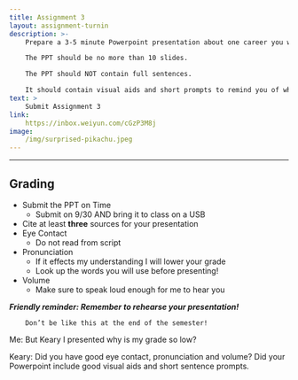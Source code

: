 ```yaml
---
title: Assignment 3
layout: assignment-turnin
description: >-
    Prepare a 3-5 minute Powerpoint presentation about one career you would like to pursue.

    The PPT should be no more than 10 slides.

    The PPT should NOT contain full sentences. 

    It should contain visual aids and short prompts to remind you of what to talk about.
text: >
    Submit Assignment 3
link: 
    https://inbox.weiyun.com/cGzP3M8j
image: 
    /img/surprised-pikachu.jpeg
---
```

---
## Grading
- Submit the PPT on Time
    - Submit on 9/30 AND bring it to class on a USB
- Cite at least **three** sources for your presentation
- Eye Contact
    - Do not read from script
- Pronunciation
    - If it effects my understanding I will lower your grade
    - Look up the words you will use before presenting! 
- Volume
    - Make sure to speak loud enough for me to hear you

***Friendly reminder: Remember to rehearse your presentation!***

        Don’t be like this at the end of the semester!

Me: But Keary I presented why is my grade so low?

Keary: Did you have good eye contact, pronunciation and volume? Did your Powerpoint include good visual aids and short sentence prompts.

